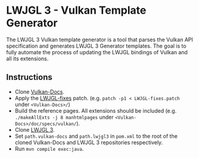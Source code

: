 LWJGL 3 - Vulkan Template Generator
===================================

The LWJGL 3 Vulkan template generator is a tool that parses the Vulkan API
specification and generates LWJGL 3 Generator templates. The goal is to
fully automate the process of updating the LWJGL bindings of Vulkan and all
its extensions.

Instructions
------------

- Clone [Vulkan-Docs](https://github.com/KhronosGroup/Vulkan-Docs.git).
- Apply the [LWJGL-fixes](https://github.com/LWJGL/lwjgl3-vulkangen/blob/master/LWJGL-fixes.patch) patch. (e.g. `patch -p1 < LWJGL-fixes.patch` under `<Vulkan-Docs>/`)
- Build the reference pages. All extensions should be included (e.g. `./makeAllExts -j 8 manhtmlpages` under `<Vulkan-Docs>/doc/specs/vulkan/`).
- Clone [LWJGL 3](https://github.com/LWJGL/lwjgl3.git).
- Set `path.vulkan-docs` and `path.lwjgl3` in `pom.xml` to the root of the cloned Vulkan-Docs and LWJGL 3 repositories respectively.
- Run `mvn compile exec:java`.